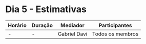 # Dia 5 - Estimativas
| Horário  | Duração | Mediador | Participantes |
| - | - | - | - |
| - | - | Gabriel Davi | Todos os membros
